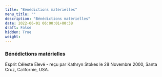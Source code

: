 ```yaml
---
title: "Bénédictions matérielles"
menu_title: ""
description: "Bénédictions matérielles"
date: 2022-06-01 06:00:01+00:38
draft: False
hidden: True
weight:
---
```

### Bénédictions matérielles

Esprit Céleste Elevé - reçu par Kathryn Stokes le 28 Novembre 2000, Santa Cruz, Californie, USA.



